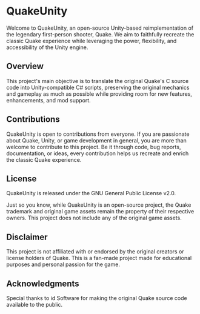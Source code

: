 # QuakeUnity
Welcome to QuakeUnity, an open-source Unity-based reimplementation of the legendary first-person shooter, Quake. We aim to faithfully recreate the classic Quake experience while leveraging the power, flexibility, and accessibility of the Unity engine.

## Overview
This project's main objective is to translate the original Quake's C source code into Unity-compatible C# scripts, preserving the original mechanics and gameplay as much as possible while providing room for new features, enhancements, and mod support.

## Contributions
QuakeUnity is open to contributions from everyone. If you are passionate about Quake, Unity, or game development in general, you are more than welcome to contribute to this project. Be it through code, bug reports, documentation, or ideas, every contribution helps us recreate and enrich the classic Quake experience.

## License
QuakeUnity is released under the GNU General Public License v2.0.

Just so you know, while QuakeUnity is an open-source project, the Quake trademark and original game assets remain the property of their respective owners. This project does not include any of the original game assets.

## Disclaimer
This project is not affiliated with or endorsed by the original creators or license holders of Quake. This is a fan-made project made for educational purposes and personal passion for the game.

## Acknowledgments
Special thanks to id Software for making the original Quake source code available to the public.

